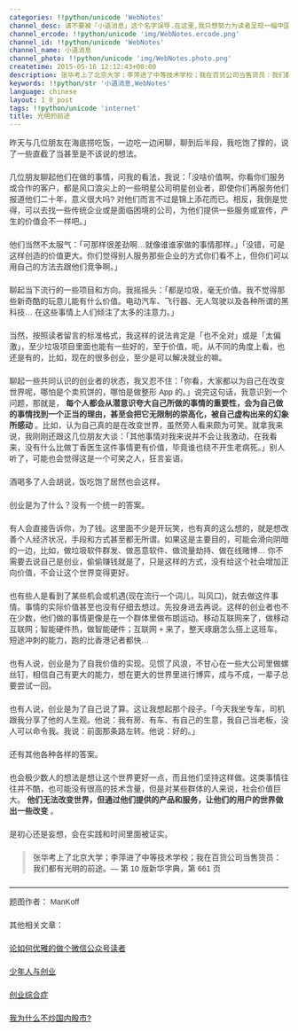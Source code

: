 ```yaml
---
categories: !!python/unicode 'WebNotes'
channel_desc: 请不要被「小道消息」这个名字误导.在这里,我只想努力为读者呈现一幅中国互联网的清明上河图.
channel_ercode: !!python/unicode 'img/WebNotes.ercode.png'
channel_id: !!python/unicode 'WebNotes'
channel_name: 小道消息
channel_photo: !!python/unicode 'img/WebNotes.photo.png'
createtime: 2015-05-16 12:12:43+00:00
description: 张华考上了北京大学；李萍进了中等技术学校；我在百货公司当售货员：我们都有光明的前途。
keywords: !!python/str '小道消息,WebNotes'
language: chinese
layout: 1_0_post
tags: !!python/unicode 'internet'
title: 光明的前途
---
```

<div class="rich_media_content" id="js_content">
<p style="font-family: Avenir, sans-serif; border: 0px; margin-top: 2px; margin-bottom: 22px; padding: 0px; outline: 0px; color: rgb(51, 51, 51); white-space: normal;">
         昨天与几位朋友在海底捞吃饭，一边吃一边闲聊，聊到后半段，我吃饱了撑的，说了一些直截了当甚至是不该说的想法。
        </p>
<p style="font-family: Avenir, sans-serif; border: 0px; margin-top: 2px; margin-bottom: 22px; padding: 0px; outline: 0px; color: rgb(51, 51, 51); white-space: normal;">
         几位朋友聊起他们在做的事情，问我的看法，我说：「没啥价值啊，你看你们服务或合作的客户，都是风口浪尖上的一些明星公司明星创业者，即使你们再服务他们报道他们二十年，意义很大吗? 对他们而言不过是锦上添花而已。相反，我倒是觉得，可以去找一些传统企业或是面临困境的公司，为他们提供一些服务或宣传，产生的价值会不一样吧。」
        </p>
<p style="font-family: Avenir, sans-serif; border: 0px; margin-top: 2px; margin-bottom: 22px; padding: 0px; outline: 0px; color: rgb(51, 51, 51); white-space: normal;">
         他们当然不太服气：「可那样很差劲啊…就像谁谁家做的事情那样。」「没错，可是这样创造的价值更大。你们觉得别人服务那些企业的方式你们看不上，但你们可以用自己的方法去跟他们竞争啊。」
        </p>
<p style="font-family: Avenir, sans-serif; border: 0px; margin-top: 2px; margin-bottom: 22px; padding: 0px; outline: 0px; color: rgb(51, 51, 51); white-space: normal;">
         聊起当下流行的一些项目和方向。我摇摇头：「都是垃圾，毫无价值。我不觉得那些新奇酷的玩意儿能有什么价值。电动汽车、飞行器、无人驾驶以及各种所谓的黑科技… 在这些事情上人们倾注了太多的注意力。」
        </p>
<p style="font-family: Avenir, sans-serif; border: 0px; margin-top: 2px; margin-bottom: 22px; padding: 0px; outline: 0px; color: rgb(51, 51, 51); white-space: normal;">
         当然，按照读者留言的标准格式，我这样的说法肯定是「也不全对」或是「太偏激」，至少垃圾项目里面也能有一些好的，至于价值，呃，从不同的角度上看，也还是有的，比如，现在的很多创业，至少是可以解决就业的嘛。
        </p>
<p style="font-family: Avenir, sans-serif; border: 0px; margin-top: 2px; margin-bottom: 22px; padding: 0px; outline: 0px; color: rgb(51, 51, 51); white-space: normal;">
         聊起一些共同认识的创业者的状态，我又忍不住：「你看，大家都以为自己在改变世界呢，哪怕是个卖煎饼的，哪怕是做整形 App 的。」说完这句话，我意识到一个问题，那就是，
         <strong>
          每个人都会从潜意识夸大自己所做的事情的重要性，会为自己做的事情找到一个正当的理由，甚至会把它无限制的崇高化，被自己虚构出来的幻象所感动
         </strong>
         。比如，认为自己真的是在改变世界，虽然旁人看来颇为可笑。就拿我来说，我刚刚还跟这几位朋友大谈：「其他事情对我来说并不会让我激动，在我看来，没有什么比做丁香医生这件事情更有价值，毕竟谁也绕不开生老病死。」别人听了，可能也会觉得这是一个可笑之人，狂言妄语。
        </p>
<p style="font-family: Avenir, sans-serif; border: 0px; margin-top: 2px; margin-bottom: 22px; padding: 0px; outline: 0px; color: rgb(51, 51, 51); white-space: normal;">
         酒喝多了人会胡说，饭吃饱了居然也会这样。
        </p>
<p style="font-family: Avenir, sans-serif; border: 0px; margin-top: 2px; margin-bottom: 22px; padding: 0px; outline: 0px; color: rgb(51, 51, 51); white-space: normal;">
         创业是为了什么？没有一个统一的答案。
        </p>
<p style="font-family: Avenir, sans-serif; border: 0px; margin-top: 2px; margin-bottom: 22px; padding: 0px; outline: 0px; color: rgb(51, 51, 51); white-space: normal;">
         有人会直接告诉你，为了钱。这里面不少是开玩笑，也有真的这么想的，就是想改善个人经济状况，手段和方式甚至都无所谓。如果这是主要目的，可能会滑向阴暗的一边，比如，做垃圾软件群发、做恶意软件、做流量劫持、做在线赌博… 你不需要去说自己是创业，偷偷赚钱就是了，只是这样的方式，没有给这个社会增加正向价值，不会让这个世界变得更好。
        </p>
<p style="font-family: Avenir, sans-serif; border: 0px; margin-top: 2px; margin-bottom: 22px; padding: 0px; outline: 0px; color: rgb(51, 51, 51); white-space: normal;">
         也有些人是看到了某些机会或机遇(现在流行一个词儿，叫风口)，就去做这件事情。事情的实际价值甚至也没有仔细去想过。先投身进去再说。这样的创业者也不在少数，他们做的事情更像是在一个群体里做布朗运动。移动互联网来了，做移动互联网；智能硬件热，做智能硬件；互联网 + 来了，整天琢磨怎么搭上这班车。短途冲刺的能力，跑的比香港记者都快…
        </p>
<p style="font-family: Avenir, sans-serif; border: 0px; margin-top: 2px; margin-bottom: 22px; padding: 0px; outline: 0px; color: rgb(51, 51, 51); white-space: normal;">
         也有人说，创业是为了自我价值的实现。见惯了风浪，不甘心在一些大公司里做螺丝钉，相信自己有更大的能力，想在更大的世界里进行博弈，成与不成，一辈子总要尝试一回。
        </p>
<p style="font-family: Avenir, sans-serif; border: 0px; margin-top: 2px; margin-bottom: 22px; padding: 0px; outline: 0px; color: rgb(51, 51, 51); white-space: normal;">
         也有人说，创业是为了自己说了算。这让我想起那个段子。「今天我坐专车，司机跟我分享了他的人生观。他说：我有房、有车、有自己的生意，我自己当老板，没人可以命令我。我说：前面那条路左转。他说：好的。」
        </p>
<p style="font-family: Avenir, sans-serif; border: 0px; margin-top: 2px; margin-bottom: 22px; padding: 0px; outline: 0px; color: rgb(51, 51, 51); white-space: normal;">
         还有其他各种各样的答案。
        </p>
<p style="font-family: Avenir, sans-serif; border: 0px; margin-top: 2px; margin-bottom: 22px; padding: 0px; outline: 0px; color: rgb(51, 51, 51); white-space: normal;">
         也会极少数人的想法是想让这个世界更好一点，而且他们坚持这样做。这类事情往往并不酷，也可能没有很高的技术含量，但是对某些群体的人来说，社会价值巨大。
         <strong>
          他们无法改变世界，但通过他们提供的产品和服务，让他们的用户的世界做出一些改变
         </strong>
         。
        </p>
<p style="font-family: Avenir, sans-serif; border: 0px; margin-top: 2px; margin-bottom: 22px; padding: 0px; outline: 0px; color: rgb(51, 51, 51); white-space: normal;">
         是初心还是妄想，会在实践和时间里面被证实。
        </p>
<blockquote style="font-family: Avenir, sans-serif; border-width: 0px 0px 0px 0.4em; border-left-color: rgb(221, 221, 221); margin-top: 2px; margin-bottom: 22px; padding-top: 0px; padding-right: 0px; padding-bottom: 0px; outline: 0px; quotes: none; color: rgb(51, 51, 51); white-space: normal;">
<p style="border: 0px; margin-top: 2px; margin-bottom: 22px; padding: 0px; outline: 0px;">
          张华考上了北京大学；李萍进了中等技术学校；我在百货公司当售货员：我们都有光明的前途。— 第 10 版新华字典，第 661 页
         </p>
</blockquote>
<hr style="font-family: Avenir, sans-serif; border-right-width: 0px; border-bottom-width: 0px; border-left-width: 0px; border-top-style: solid; border-top-color: rgb(234, 234, 234); height: 1px; margin: 1em 0px; padding: 0px; color: rgb(51, 51, 51); white-space: normal;"/>
<p style="font-family: Avenir, sans-serif; border: 0px; margin-top: 2px; margin-bottom: 22px; padding: 0px; outline: 0px; color: rgb(51, 51, 51); white-space: normal;">
         题图作者： ManKoff
        </p>
<p style="font-family: Avenir, sans-serif; border: 0px; margin-top: 2px; margin-bottom: 22px; padding: 0px; outline: 0px; color: rgb(51, 51, 51); white-space: normal;">
         其他相关文章：
        </p>
<p style="font-family: Avenir, sans-serif; border: 0px; margin-top: 2px; margin-bottom: 22px; padding: 0px; outline: 0px; color: rgb(51, 51, 51); white-space: normal;">
<a data_ue_src="http://mp.weixin.qq.com/s?__biz=MjM5ODIyMTE0MA==&amp;mid=208885387&amp;idx=1&amp;sn=84e4463e1643dfb490d5b7e415e485f4&amp;scene=21#wechat_redirect" href="http://mp.weixin.qq.com/s?__biz=MjM5ODIyMTE0MA==&amp;mid=208885387&amp;idx=1&amp;sn=84e4463e1643dfb490d5b7e415e485f4&amp;scene=21#wechat_redirect" target="_blank">
          论如何优雅的做个微信公众号读者
         </a>
</p>
<p style="font-family: Avenir, sans-serif; border: 0px; margin-top: 2px; margin-bottom: 22px; padding: 0px; outline: 0px; color: rgb(51, 51, 51); white-space: normal;">
<a data_ue_src="http://mp.weixin.qq.com/s?__biz=MjM5ODIyMTE0MA==&amp;mid=203467442&amp;idx=1&amp;sn=bb75bcad6420aaa8347815fb1aededf5&amp;scene=21#wechat_redirect" href="http://mp.weixin.qq.com/s?__biz=MjM5ODIyMTE0MA==&amp;mid=203467442&amp;idx=1&amp;sn=bb75bcad6420aaa8347815fb1aededf5&amp;scene=21#wechat_redirect" target="_blank">
          少年人与创业
         </a>
</p>
<p style="font-family: Avenir, sans-serif; border: 0px; margin-top: 2px; margin-bottom: 22px; padding: 0px; outline: 0px; color: rgb(51, 51, 51); white-space: normal;">
<a data_ue_src="http://mp.weixin.qq.com/s?__biz=MjM5ODIyMTE0MA==&amp;mid=200280238&amp;idx=1&amp;sn=d9822d8bbb0945806387a7f65a53918d&amp;scene=21#wechat_redirect" href="http://mp.weixin.qq.com/s?__biz=MjM5ODIyMTE0MA==&amp;mid=200280238&amp;idx=1&amp;sn=d9822d8bbb0945806387a7f65a53918d&amp;scene=21#wechat_redirect" target="_blank">
          创业综合症
         </a>
</p>
<p style="font-family: Avenir, sans-serif; border: 0px; margin-top: 2px; margin-bottom: 22px; padding: 0px; outline: 0px; color: rgb(51, 51, 51); white-space: normal;">
<a data_ue_src="http://mp.weixin.qq.com/s?__biz=MjM5ODIyMTE0MA==&amp;mid=208864266&amp;idx=1&amp;sn=64acfbe9723ba9b0d95ad4874c8d1ab3&amp;scene=21#wechat_redirect" href="http://mp.weixin.qq.com/s?__biz=MjM5ODIyMTE0MA==&amp;mid=208864266&amp;idx=1&amp;sn=64acfbe9723ba9b0d95ad4874c8d1ab3&amp;scene=21#wechat_redirect" target="_blank">
          我为什么不炒国内股市?
         </a>
</p>
</div>